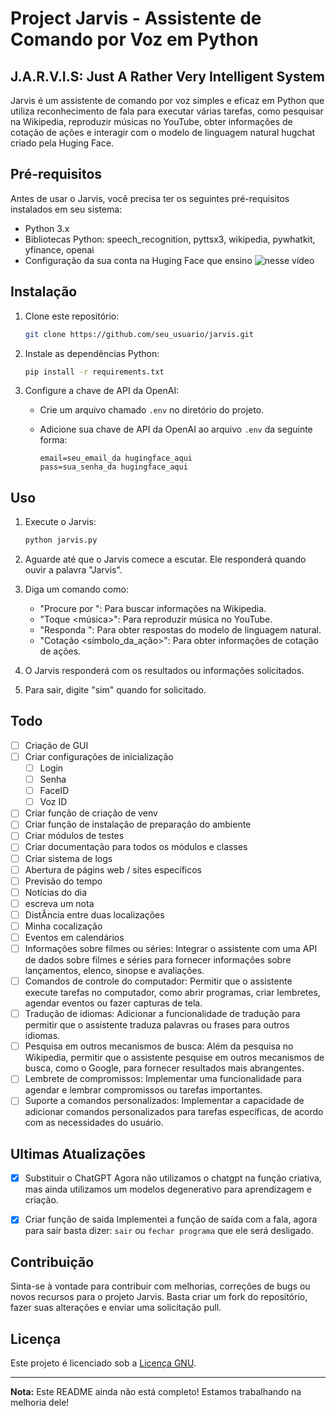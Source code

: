 # Project Jarvis - Assistente de Comando por Voz em Python

## J.A.R.V.I.S: Just A Rather Very Intelligent System
Jarvis é um assistente de comando por voz simples e eficaz em Python que utiliza reconhecimento de fala para executar várias tarefas, como pesquisar na Wikipedia, reproduzir músicas no YouTube, obter informações de cotação de ações e interagir com o modelo de linguagem natural hugchat criado pela Huging Face.

## Pré-requisitos

Antes de usar o Jarvis, você precisa ter os seguintes pré-requisitos instalados em seu sistema:

- Python 3.x
- Bibliotecas Python: speech_recognition, pyttsx3, wikipedia, pywhatkit, yfinance, openai
- Configuração da sua conta na Huging Face que ensino ![nesse vídeo](https://youtu.be/xWQaQToLrgc)

## Instalação

1. Clone este repositório:

   ```bash
   git clone https://github.com/seu_usuario/jarvis.git
   ```

2. Instale as dependências Python:

   ```bash
   pip install -r requirements.txt
   ```

3. Configure a chave de API da OpenAI:

   - Crie um arquivo chamado `.env` no diretório do projeto.
   - Adicione sua chave de API da OpenAI ao arquivo `.env` da seguinte forma:

     ```
     email=seu_email_da hugingface_aqui
     pass=sua_senha_da hugingface_aqui
     ```

## Uso

1. Execute o Jarvis:

   ```bash
   python jarvis.py
   ```

2. Aguarde até que o Jarvis comece a escutar. Ele responderá quando ouvir a palavra "Jarvis".

3. Diga um comando como:
   - "Procure por <termo>": Para buscar informações na Wikipedia.
   - "Toque <música>": Para reproduzir música no YouTube.
   - "Responda <pergunta>": Para obter respostas do modelo de linguagem natural.
   - "Cotação <símbolo_da_ação>": Para obter informações de cotação de ações.

4. O Jarvis responderá com os resultados ou informações solicitados.

5. Para sair, digite "sim" quando for solicitado.

## Todo
-[ ] Criação de GUI
-[ ] Criar configurações de inicialização
   -[ ] Login
   -[ ] Senha
   -[ ] FaceID
   -[ ] Voz ID
-[ ] Criar função de criação de venv
-[ ] Criar função de instalação de preparação do ambiente
-[ ] Criar módulos de testes
-[ ] Criar documentação para todos os módulos e classes
-[ ] Criar sistema de logs
-[ ] Abertura de págins web / sites específicos
-[ ] Previsão do tempo
-[ ] Notícias do dia 
-[ ] escreva um nota
-[ ] DistÂncia entre duas localizações
-[ ] Minha cocalização 
-[ ] Eventos em calendários
-[ ] Informações sobre filmes ou séries: Integrar o assistente com uma API de dados sobre filmes e séries para fornecer informações sobre lançamentos, elenco, sinopse e avaliações.
-[ ] Comandos de controle do computador: Permitir que o assistente execute tarefas no computador, como abrir programas, criar lembretes, agendar eventos ou fazer capturas de tela.
-[ ] Tradução de idiomas: Adicionar a funcionalidade de tradução para permitir que o assistente traduza palavras ou frases para outros idiomas.
-[ ] Pesquisa em outros mecanismos de busca: Além da pesquisa no Wikipedia, permitir que o assistente pesquise em outros mecanismos de busca, como o Google, para fornecer resultados mais abrangentes.
-[ ] Lembrete de compromissos: Implementar uma funcionalidade para agendar e lembrar compromissos ou tarefas importantes.
-[ ] Suporte a comandos personalizados: Implementar a capacidade de adicionar comandos personalizados para tarefas específicas, de acordo com as necessidades do usuário.

## Ultimas Atualizações
-[x] Substituir o ChatGPT
   Agora não utilizamos o chatgpt na função criativa, mas ainda utilizamos um modelos degenerativo para aprendizagem e criação. 

- [x] Criar função de saida 
   Implementei a função de saída com a fala, agora para sair basta dizer: `sair` ou `fechar programa` que ele será desligado.

## Contribuição
Sinta-se à vontade para contribuir com melhorias, correções de bugs ou novos recursos para o projeto Jarvis. Basta criar um fork do repositório, fazer suas alterações e enviar uma solicitação pull.

## Licença
Este projeto é licenciado sob a [Licença GNU](LICENSE).

---

**Nota:** Este README ainda não está completo! Estamos trabalhando na melhoria dele!
```
